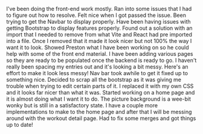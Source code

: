 I've been doing the front-end work mostly. Ran into some issues that I had to figure out how to resolve. Felt nice when I got passed the issue. Been trying to get the Navbar to display properly. Have been having issues with getting Bootstrap to display features properly. Found out a solution with an import that I needed to remove from what Vite and React had pre imported into a file. Once I removed that it made it look nicer but not 100% the way I want it to look. Showed Preston what I have been working on so he could help with some of the front end material. I have been adding various pages so they are ready to be populated once the backend is ready to go.
I haven't really been spacing my entries out and it's looking a bit messy. Here's an effort to make it look less messy! Nav bar took awhile to get it fixed up to something nice. Decided to scrap all the bootstrap as it was giving me trouble when trying to edit certain parts of it. I replaced it with my own CSS and it looks far nicer than what it was. Started working on a home page and it is almost doing what I want it to do. The picture background is a wee-bit wonky but is still in a satisfactory state. I have a couple more implementations to make to the home page and after that I will be messing around with the workout detail page. Had to fix some merges and got things up to date!
